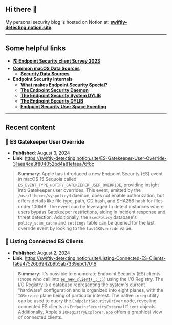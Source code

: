 ## Hi there 👋

My personal security blog is hosted on Notion at: [**swiftly-detecting.notion.site**](https://swiftly-detecting.notion.site/Swiftly-Detecting-Blog-c4000221c60d46ffb16c37b2425241e2).

---
## Some helpful links
* [**🌎 Endpoint Security client Survey 2023**](https://docs.google.com/spreadsheets/d/18lPTHjrgKsfLWknGpHg_bCasF1G7KRQlw0j6xs0oKx4/edit?gid=0#gid=0)
* [**Common macOS Data Sources**](https://github.com/redcanaryco/mac-monitor/wiki/2.-Common-Data-Sources)
  * [**Security Data Sources**](https://github.com/redcanaryco/mac-monitor/wiki/4.-Security-Data-Sources)
* **Endpoint Security Internals**
  * [**What makes Endpoint Security Special?**](https://github.com/redcanaryco/mac-monitor/wiki/5.-Endpoint-Security-Overview)
  * [**The Endpoint Security Daemon**](https://github.com/redcanaryco/mac-monitor/wiki/6.-Endpoint-Security-Daemon)
  * [**The Endpoint Security System DYLIB**](https://github.com/redcanaryco/mac-monitor/wiki/7.-Endpoint-Security-System-DYLIB)
  * [**The Endpoint Security DYLIB**](https://github.com/redcanaryco/mac-monitor/wiki/8.-Endpoint-Security-DYLIB)
  * [**Endpoint Security User Space Eventing**](https://github.com/redcanaryco/mac-monitor/wiki/9.-ES-User-Space-Eventing)

---

## Recent content

### 📝 ES Gatekeeper User Override

* **Published**: August 3, 2024  
* **Link**: https://swiftly-detecting.notion.site/ES-Gatekeeper-User-Override-31aea4ce3f804052bd4a81efaea76f6c  
>**Summary**: Apple has introduced a new Endpoint Security (ES) event in macOS 15 Sequoia called `ES_EVENT_TYPE_NOTIFY_GATEKEEPER_USER_OVERRIDE`, providing insight into Gatekeeper user overrides. This event, emitted by the `/usr/libexec/syspolicyd` daemon, does not enable authorization, but offers details like file type, path, CD hash, and SHA256 hash for files under 100MB. The event can be leveraged to detect instances where users bypass Gatekeeper restrictions, aiding in incident response and threat detection. Additionally, the `ExecPolicy` database's `policy_scan_cache` and `settings` table can be queried for the last override event by looking to the `lastGKOverride` value.


### 📝 Listing Connected ES Clients

* **Published**: August 2, 2024  
* **Link**: https://swiftly-detecting.notion.site/Listing-Connected-ES-Clients-fa6a47526b6942b9b5ab7339ebc17016
>**Summary**: It's possible to enumerate Endpoint Security (ES) clients (those who call into [`es_new_client(_:_:)`](https://developer.apple.com/documentation/endpointsecurity/3259700-es_new_client)) using the I/O Registry. The I/O Registry is a database representing the system's current "hardware" configuration and is organized into eight planes, with the `IOService` plane being of particular interest. The native `ioreg` utility can be used to query the `EndpointSecurityDriver` node, revealing connected ES clients as `EndpointSecurityExternalClient` objects. Additionally, Apple's `IORegistryExplorer.app` offers a graphical view of connected clients. 



<!--
**Brandon7CC/Brandon7CC** is a ✨ _special_ ✨ repository because its `README.md` (this file) appears on your GitHub profile.

Here are some ideas to get you started:

- 🔭 I’m currently working on ...
- 🌱 I’m currently learning ...
- 👯 I’m looking to collaborate on ...
- 🤔 I’m looking for help with ...
- 💬 Ask me about ...
- 📫 How to reach me: ...
- 😄 Pronouns: ...
- ⚡ Fun fact: ...
-->
